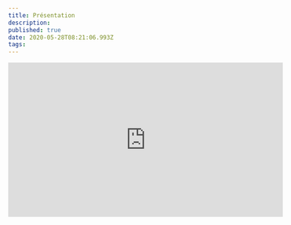 ```yaml
---
title: Présentation
description: 
published: true
date: 2020-05-28T08:21:06.993Z
tags: 
---
```


<iframe width="560" height="315" src="https://www.youtube.com/embed/MUVF92qwyS0" frameborder="0" allow="accelerometer; autoplay; encrypted-media; gyroscope; picture-in-picture" allowfullscreen></iframe>